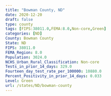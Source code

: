 ```yaml
---
title: "Bowman County, ND"
date: 2020-12-20
draft: false
type: county
tags: [FIPS:38011.0,FEMA:8.0,Non-core,Green]
categories: [ND]
County: Bowman County
State: ND
FIPS: 38011.0
FEMA_Region: 8.0
Population: 3024.0
NCHS_Urban_Rural_Classification: Non-core
Tests_in_prior_14_days: 329.0
Fourteen_day_test_rate_per_100000: 10880.0
Percent_Positivity_in_prior_14_days: 0.033
Level: Green
url: /states/ND/bowman-county
---
```




